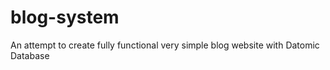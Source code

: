 # blog-system

An attempt to create fully functional very simple blog website with Datomic Database

